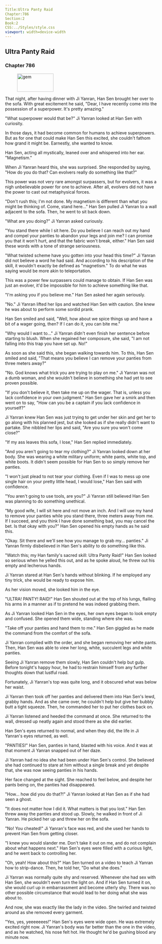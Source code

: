 ```yaml
---
Title:Ultra Panty Raid 
Chapter:786 
Section:2 
Book:2 
CSS:../Styles/style.css 
viewport: width=device-width
---
```

  
## Ultra Panty Raid
### Chapter 786
  
<figure>
	<img src="../Images/gem.gif" alt="gem" id="gem" width="120" height="60" />
</figure>
  

  
That night, after having dinner with Ji Yanran, Han Sen brought her over to the sofa. With great excitement he said, "Dear, I have recently come into the possession of a superpower. It's pretty amazing."

"What superpower would that be?" Ji Yanran looked at Han Sen with curiosity.

In those days, it had become common for humans to achieve superpowers. But as for one that could make Han Sen this excited, she couldn't fathom how grand it might be. Earnestly, she wanted to know.

Han Sen, acting all mystically, leaned over and whispered into her ear. "Magnetism."

When Ji Yanran heard this, she was surprised. She responded by saying, "How do you do that? Can evolvers really do something like that?"

This power was not very rare amongst surpassers, but for evolvers, it was a nigh unbelievable power for one to achieve. After all, evolvers did not have the power to cast out metaphysical forces.

"Don't rush this; I'm not done. My magnetism is different than what you might be thinking of. Come, stand here..." Han Sen pulled Ji Yanran to a wall adjacent to the sofa. Then, he went to sit back down.

"What are you doing?" Ji Yanran asked curiously.

"You stand there while I sit here. Do you believe I can reach out my hand and compel your panties to abandon your legs and join me? I can promise you that it won't hurt, and that the fabric won't break, either." Han Sen said these words with a tone of strange seriousness.

"What twisted scheme have you gotten into your head this time?" Ji Yanran did not believe a word he had said. And according to his description of the skill, it wouldn't exactly be defined as "magnetism." To do what he was saying would be more akin to teleportation.

This was a power few surpassers could manage to obtain. If Han Sen was just an evolver, it'd be impossible for him to achieve something like that.

"I'm asking you if you believe me." Han Sen asked her again seriously.

"No." Ji Yanran lifted her lips and watched Han Sen with caution. She knew he was about to perform some sordid prank.

Han Sen smiled and said, "Well, how about we spice things up and have a bit of a wager going, then? If I can do it, you can bite me."

"Why would I want to..." Ji Yanran didn't even finish her sentence before starting to blush. When she regained her composure, she said, "I am not falling into this trap you have set up. No!"

As soon as she said this, she began walking towards him. To this, Han Sen smiled and said, "That means you believe I can remove your panties from three meters away?"

"No. God knows what trick you are trying to play on me." Ji Yanran was not a dumb woman, and she wouldn't believe in something she had yet to see proven possible.

"If you don't believe it, then take me up on the wager. That is, unless you lack confidence in your own judgment." Han Sen gave her a smirk and then went on to say, "How can you be a captain if you lack confidence in yourself?"

Ji Yanran knew Han Sen was just trying to get under her skin and get her to go along with his planned jest, but she looked as if she really didn't want to partake. She nibbled her lips and said, "Are you sure you won't come close?"

"If my ass leaves this sofa, I lose," Han Sen replied immediately.

"And you aren't going to tear my clothing?" Ji Yanran looked down at her body. She was wearing a white military uniform; white pants, white top, and white boots. It didn't seem possible for Han Sen to so simply remove her panties.

"I won't just plead to not tear your clothing. Even if I was to mess up one single hair on your pretty little head, I would lose," Han Sen said with confidence.

"You aren't going to use tools, are you?" Ji Yanran still believed Han Sen was planning to do something unethical.

"My good wife, I will sit here and not move an inch. And I will use my hand to remove your panties while you stand there, three meters away from me. If I succeed, and you think I have done something bad, you may cancel the bet. Is that okay with you?" Han Sen opened his empty hands as he said this.

"Okay. Sit there and we'll see how you manage to grab my... panties." Ji Yanran firmly disbelieved in Han Sen's ability to do something like this.

"Watch this; my Han family's sacred skill: Ultra Panty Raid!" Han Sen looked so serious when he yelled this out, and as he spoke aloud, he threw out his empty and lecherous hands.

Ji Yanran stared at Han Sen's hands without blinking. If he employed any tiny trick, she would be ready to expose him.

As her vision moved, she looked him in the eye.

"ULTRA! PANTY! RAID!" Han Sen shouted out at the top of his lungs, flailing his arms in a manner as if to pretend he was indeed grabbing them.

As Ji Yanran looked Han Sen in the eyes, her own eyes began to look empty and confused. She opened them wide, standing where she was.

"Take off your panties and hand them to me." Han Sen giggled as he made the command from the comfort of the sofa.

Ji Yanran complied with the order, and she began removing her white pants. Then, Han Sen was able to view her long, white, succulent legs and white panties.

Seeing Ji Yanran remove them slowly, Han Sen couldn't help but gulp. Before tonight's happy hour, he had to restrain himself from any further thoughts down that lustful road.

Fortunately, Ji Yanran's top was quite long, and it obscured what was below her waist.

Ji Yanran then took off her panties and delivered them into Han Sen's lewd, grabby hands. And as she came over, he couldn't help but give her bubbly butt a tight squeeze. Then, he commanded her to put her clothes back on.

Ji Yanran listened and heeded the command at once. She returned to the wall, dressed up neatly again and stood there as she did earlier.

Han Sen's eyes returned to normal, and when they did, the life in Ji Yanran's eyes returned, as well.

"PANTIES!" Han Sen, panties in hand, blasted with his voice. And it was at that moment Ji Yanran snapped out of her daze.

Ji Yanran had no idea she had been under Han Sen's control. She believed she had continued to stare at him without a single break and yet despite that, she was now seeing panties in his hands.

Her face changed at the sight. She reached to feel below, and despite her pants being on, the panties had disappeared.

"How... how did you do that?!" Ji Yanran looked at Han Sen as if she had seen a ghost.

"It does not matter how I did it. What matters is that you lost." Han Sen threw away the panties and stood up. Slowly, he walked in front of Ji Yanran. He picked her up and threw her on the sofa.

"No! You cheated!" Ji Yanran's face was red, and she used her hands to prevent Han Sen from getting closer.

"I knew you would slander me. Don't take it out on me, and do not complain about what happens next." Han Sen's eyes were filled with a curious light, and he went back to controlling her.

"Oh, yeah! How about this?" Han Sen turned on a video to teach Ji Yanran how to strip-dance. Then, he told her, "Do what she does."

Ji Yanran was normally quite shy and reserved. Whenever she had sex with Han Sen, she wouldn't even turn the light on. And if Han Sen turned it on, she would curl up in embarrassment and become utterly shy. There was no other possible circumstance that would lead to her doing what she was about to.

And now, she was exactly like the lady in the video. She twirled and twisted around as she removed every garment.

"Yes, yes, yeeeeeees!" Han Sen's eyes were wide open. He was extremely excited right now. Ji Yanran's body was far better than the one in the video, and as he watched, his nose felt hot. He thought he'd be gushing blood any minute now.